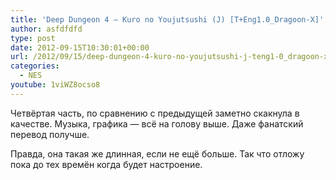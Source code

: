 ```yaml
---
title: 'Deep Dungeon 4 – Kuro no Youjutsushi (J) [T+Eng1.0_Dragoon-X]'
author: asfdfdfd
type: post
date: 2012-09-15T10:30:01+00:00
url: /2012/09/15/deep-dungeon-4-kuro-no-youjutsushi-j-teng1-0_dragoon-x/
categories:
  - NES
youtube: 1viWZ8ocso8
---
```

Четвёртая часть, по сравнению с предыдущей заметно скакнула в качестве. Музыка, графика — всё на голову выше. Даже фанатский перевод получше.

Правда, она такая же длинная, если не ещё больше. Так что отложу пока до тех времён когда будет настроение.
